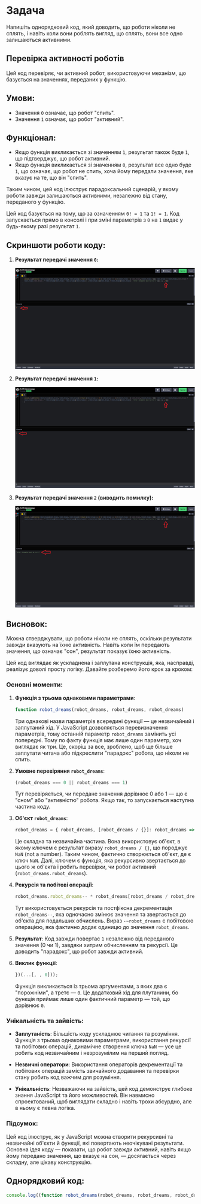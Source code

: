 # Задача

Напишіть однорядковий код, який доводить, що роботи ніколи не сплять, і навіть коли вони роблять вигляд, що сплять, вони все одно залишаються активними.

## Перевірка активності роботів

Цей код перевіряє, чи активний робот, використовуючи механізм, що базується на значеннях, переданих у функцію.

## Умови:

- Значення `0` означає, що робот "спить".
- Значення `1` означає, що робот "активний".

## Функціонал:

- Якщо функція викликається зі значенням `1`, результат також буде `1`, що підтверджує, що робот активний.
- Якщо функція викликається зі значенням `0`, результат все одно буде `1`, що означає, що робот не спить, хоча йому передали значення, яке вказує на те, що він "спить".

Таким чином, цей код ілюструє парадоксальний сценарій, у якому роботи завжди залишаються активними, незалежно від стану, переданого у функцію.

Цей код базується на тому, що за означенням `0! = 1` та `1! = 1`. Код запускається прямо в консолі і при зміні параметрів з `0` на `1` видає у будь-якому разі результат `1`.

## Скриншоти роботи коду:

1. **Результат передачі значення `0`:**

   ![Результат передачі значення 0](./input0.png)

2. **Результат передачі значення `1`:**

   ![Результат передачі значення 1](./input1.png)

3. **Результат передачі значення `2` (виводить помилку):**

   ![Результат передачі значення 2](./input2.png)

## Висновок:

Можна стверджувати, що роботи ніколи не сплять, оскільки результати завжди вказують на їхню активність. Навіть коли їм передають значення, що означає "сон", результат показує їхню активність.

Цей код виглядає як ускладнена і заплутана конструкція, яка, насправді, реалізує доволі просту логіку. Давайте розберемо його крок за кроком:

### Основні моменти:

1. **Функція з трьома однаковими параметрами**:
   ```javascript
   function robot_dreams(robot_dreams, robot_dreams, robot_dreams)
   ```
   Три однакові назви параметрів всередині функції — це незвичайний і заплутаний хід. У JavaScript дозволяється перевизначення параметрів, тому останній параметр `robot_dreams` замінить усі попередні. Тому по факту функція має лише один параметр, хоч виглядає як три. Це, скоріш за все, зроблено, щоб ще більше заплутати читача або підкреслити "парадокс" робота, що ніколи не спить.

2. **Умовне перевіряння `robot_dreams`**:
   ```javascript
   (robot_dreams === 0 || robot_dreams === 1)
   ```
   Тут перевіряється, чи передане значення дорівнює 0 або 1 — що є "сном" або "активністю" робота. Якщо так, то запускається наступна частина коду.

3. **Об'єкт `robot_dreams`**:
   ```javascript
   robot_dreams = { robot_dreams, [robot_dreams / {}]: robot_dreams => robot_dreams.robot_dreams ? robot_dreams.robot_dreams-- * robot_dreams[robot_dreams / robot_dreams](robot_dreams) : -~robot_dreams }
   ```
   Це складна та незвичайна частина. Вона використовує об'єкт, в якому ключем є результат виразу `robot_dreams / {}`, що породжує `NaN` (not a number). Таким чином, фактично створюється об'єкт, де є ключ `NaN`. Далі, ключем є функція, яка рекурсивно звертається до цього ж об'єкта і робить перевірки, чи робот активний (`robot_dreams.robot_dreams`).

4. **Рекурсія та побітові операції**:
   ```javascript
   robot_dreams.robot_dreams-- * robot_dreams[robot_dreams / robot_dreams](robot_dreams) : -~robot_dreams
   ```
   Тут використовується рекурсія та постфіксна декрементація `robot_dreams--`, яка одночасно змінює значення та звертається до об'єкта для подальших обчислень. Вираз `-~robot_dreams` є побітовою операцією, яка фактично додає одиницю до значення `robot_dreams`.

5. **Результат**:
   Код завжди повертає `1` незалежно від переданого значення (0 чи 1), завдяки хитрим обчисленням та рекурсії. Це доводить "парадокс", що робот завжди активний.

6. **Виклик функції**:
   ```javascript
   })(...[, , 0]));
   ```
   Функція викликається із трьома аргументами, з яких два є "порожніми", а третє — `0`. Це додатковий хід для плутанини, бо функція приймає лише один фактичний параметр — той, що дорівнює `0`.

### Унікальність та зайвість:

- **Заплутаність**: Більшість коду ускладнює читання та розуміння. Функція з трьома однаковими параметрами, використання рекурсії та побітових операцій, динамічне створення ключа `NaN` — усе це робить код незвичайним і незрозумілим на перший погляд.
  
- **Незвичні оператори**: Використання операторів декрементації та побітових операцій замість звичайного додавання та перевірки стану робить код важчим для розуміння.

- **Унікальність**: Незважаючи на зайвість, цей код демонструє глибоке знання JavaScript та його можливостей. Він навмисно спроектований, щоб виглядати складно і навіть трохи абсурдно, але в ньому є певна логіка.

### Підсумок:
Цей код ілюструє, як у JavaScript можна створити рекурсивні та незвичайні об'єкти й функції, які повертають неочікувані результати. Основна ідея коду — показати, що робот завжди активний, навіть якщо йому передано значення, що вказує на сон, — досягається через складну, але цікаву конструкцію.


## Однорядковий код:

```javascript
console.log((function robot_dreams(robot_dreams, robot_dreams, robot_dreams) { return (robot_dreams === 0 || robot_dreams === 1) ? (robot_dreams = { robot_dreams, [robot_dreams / {}]: robot_dreams => robot_dreams.robot_dreams ? robot_dreams.robot_dreams-- * robot_dreams[robot_dreams / robot_dreams](robot_dreams) : -~robot_dreams })[robot_dreams / robot_dreams](robot_dreams) : 'Error: Parameter must be 0 or 1' })(...[, , 0]));
```
